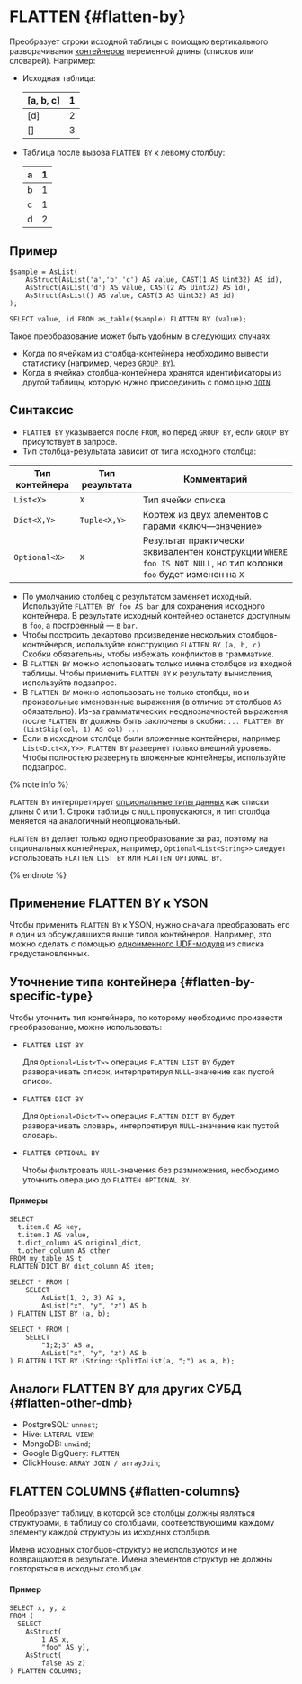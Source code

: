 # FLATTEN {#flatten-by}

Преобразует строки исходной таблицы с помощью вертикального разворачивания [контейнеров](../types/containers.md) переменной длины (списков или словарей). Например:

* Исходная таблица:

  |[a, b, c]|1|
  | --- | --- |
  |[d]|2|
  |[]|3|

* Таблица после вызова `FLATTEN BY` к левому столбцу:

  |a|1|
  | --- | --- |
  |b|1|
  |c|1|
  |d|2|


## Пример

```yql
$sample = AsList(
    AsStruct(AsList('a','b','c') AS value, CAST(1 AS Uint32) AS id),
    AsStruct(AsList('d') AS value, CAST(2 AS Uint32) AS id),
    AsStruct(AsList() AS value, CAST(3 AS Uint32) AS id)
);

SELECT value, id FROM as_table($sample) FLATTEN BY (value);
```

Такое преобразование может быть удобным в следующих случаях:

* Когда по ячейкам из столбца-контейнера необходимо вывести статистику (например, через [`GROUP BY`](group_by.md)).
* Когда в ячейках столбца-контейнера хранятся идентификаторы из другой таблицы, которую нужно присоединить с помощью [`JOIN`](join.md).

## Синтаксис

* `FLATTEN BY` указывается после `FROM`, но перед `GROUP BY`, если `GROUP BY` присутствует в запросе.
* Тип столбца-результата зависит от типа исходного столбца:

| Тип контейнера | Тип результата | Комментарий |
| --- | --- | --- |
| `List<X>` | `X` | Тип ячейки списка |
| `Dict<X,Y>` | `Tuple<X,Y>` | Кортеж из двух элементов с парами «ключ—значение» |
| `Optional<X>` | `X` | Результат практически эквивалентен конструкции `WHERE foo IS NOT NULL`, но тип колонки `foo` будет изменен на `X`|

* По умолчанию столбец с результатом заменяет исходный. Используйте `FLATTEN BY foo AS bar` для сохранения исходного контейнера. В результате исходный контейнер останется доступным в `foo`, а построенный — в `bar`.
* Чтобы построить декартово произведение нескольких столбцов-контейнеров, используйте конструкцию `FLATTEN BY (a, b, c)`. Скобки обязательны, чтобы избежать конфликтов в грамматике.
* В `FLATTEN BY` можно использовать только имена столбцов из входной таблицы. Чтобы применить `FLATTEN BY` к результату вычисления, используйте подзапрос.
* В `FLATTEN BY` можно использовать не только столбцы, но и произвольные именованные выражения (в отличие от столбцов `AS` обязательно). Из-за грамматических неоднозначностей выражения после `FLATTEN BY` должны быть заключены в скобки: `... FLATTEN BY (ListSkip(col, 1) AS col) ...`
* Если в исходном столбце были вложенные контейнеры, например `List<Dict<X,Y>>`, `FLATTEN BY` развернет только внешний уровень. Чтобы полностью развернуть вложенные контейнеры, используйте подзапрос.

{% note info %}

`FLATTEN BY` интерпретирует [опциональные типы данных](../types/optional.md) как списки длины 0 или 1. Строки таблицы с `NULL` пропускаются, и тип столбца меняется на аналогичный неопциональный.

`FLATTEN BY` делает только одно преобразование за раз, поэтому на опциональных контейнерах, например, `Optional<List<String>>` следует использовать `FLATTEN LIST BY` или `FLATTEN OPTIONAL BY`.

{% endnote %}

## Применение FLATTEN BY к YSON

Чтобы применить `FLATTEN BY` к YSON, нужно сначала преобразовать его в один из обсуждавшихся выше типов контейнеров. Например, это можно сделать с помощью [одноименного UDF-модуля](../udf/list/yson.md) из списка предустановленных.

## Уточнение типа контейнера {#flatten-by-specific-type}

Чтобы уточнить тип контейнера, по которому необходимо произвести преобразование, можно использовать:

* `FLATTEN LIST BY`

   Для `Optional<List<T>>` операция `FLATTEN LIST BY` будет разворачивать список, интерпретируя `NULL`-значение как пустой список.
* `FLATTEN DICT BY`

   Для `Optional<Dict<T>>` операция `FLATTEN DICT BY` будет разворачивать словарь, интерпретируя `NULL`-значение как пустой словарь.
* `FLATTEN OPTIONAL BY`

   Чтобы фильтровать `NULL`-значения без размножения, необходимо уточнить операцию до `FLATTEN OPTIONAL BY`.

#### Примеры

```yql
SELECT
  t.item.0 AS key,
  t.item.1 AS value,
  t.dict_column AS original_dict,
  t.other_column AS other
FROM my_table AS t
FLATTEN DICT BY dict_column AS item;
```

```yql
SELECT * FROM (
    SELECT
        AsList(1, 2, 3) AS a,
        AsList("x", "y", "z") AS b
) FLATTEN LIST BY (a, b);
```

```yql
SELECT * FROM (
    SELECT
        "1;2;3" AS a,
        AsList("x", "y", "z") AS b
) FLATTEN LIST BY (String::SplitToList(a, ";") as a, b);
```

## Аналоги FLATTEN BY для других СУБД {#flatten-other-dmb}

* PostgreSQL: `unnest`;
* Hive: `LATERAL VIEW`;
* MongoDB: `unwind`;
* Google BigQuery: `FLATTEN`;
* ClickHouse: `ARRAY JOIN / arrayJoin`;


## FLATTEN COLUMNS {#flatten-columns}

Преобразует таблицу, в которой все столбцы должны являться структурами, в таблицу со столбцами, соответствующими каждому элементу каждой структуры из исходных столбцов.

Имена исходных столбцов-структур не используются и не возвращаются в результате. Имена элементов структур не должны повторяться в исходных столбцах.

#### Пример

```yql
SELECT x, y, z
FROM (
  SELECT
    AsStruct(
        1 AS x,
        "foo" AS y),
    AsStruct(
        false AS z)
) FLATTEN COLUMNS;
```
